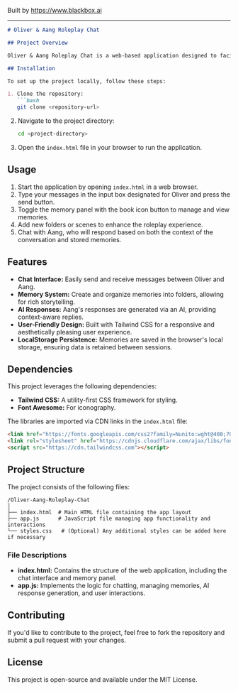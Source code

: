 
Built by https://www.blackbox.ai

---

```markdown
# Oliver & Aang Roleplay Chat

## Project Overview

Oliver & Aang Roleplay Chat is a web-based application designed to facilitate roleplay conversations between two characters: Oliver and Aang. It features a chat interface, a memory system for retaining narrative scenes and folders, and an AI-powered response mechanism that mimics Aang's personality as a protective father. Users can engage in creative storytelling while managing various memories of their interactions.

## Installation

To set up the project locally, follow these steps:

1. Clone the repository:
   ```bash
   git clone <repository-url>
   ```
   
2. Navigate to the project directory:
   ```bash
   cd <project-directory>
   ```

3. Open the `index.html` file in your browser to run the application.

## Usage

1. Start the application by opening `index.html` in a web browser.
2. Type your messages in the input box designated for Oliver and press the send button.
3. Toggle the memory panel with the book icon button to manage and view memories.
4. Add new folders or scenes to enhance the roleplay experience.
5. Chat with Aang, who will respond based on both the context of the conversation and stored memories.

## Features

- **Chat Interface:** Easily send and receive messages between Oliver and Aang.
- **Memory System:** Create and organize memories into folders, allowing for rich storytelling.
- **AI Responses:** Aang's responses are generated via an AI, providing context-aware replies.
- **User-Friendly Design:** Built with Tailwind CSS for a responsive and aesthetically pleasing user experience.
- **LocalStorage Persistence:** Memories are saved in the browser's local storage, ensuring data is retained between sessions.

## Dependencies

This project leverages the following dependencies:

- **Tailwind CSS:** A utility-first CSS framework for styling.
- **Font Awesome:** For iconography.

The libraries are imported via CDN links in the `index.html` file:

```html
<link href="https://fonts.googleapis.com/css2?family=Nunito:wght@400;700&display=swap" rel="stylesheet" />
<link rel="stylesheet" href="https://cdnjs.cloudflare.com/ajax/libs/font-awesome/6.0.0-beta3/css/all.min.css" />
<script src="https://cdn.tailwindcss.com"></script>
```

## Project Structure

The project consists of the following files:

```
/Oliver-Aang-Roleplay-Chat
│
├── index.html  # Main HTML file containing the app layout
├── app.js      # JavaScript file managing app functionality and interactions
└── styles.css   # (Optional) Any additional styles can be added here if necessary
```

### File Descriptions

- **index.html:** Contains the structure of the web application, including the chat interface and memory panel.
- **app.js:** Implements the logic for chatting, managing memories, AI response generation, and user interactions.

## Contributing

If you'd like to contribute to the project, feel free to fork the repository and submit a pull request with your changes.

## License

This project is open-source and available under the MIT License.
```